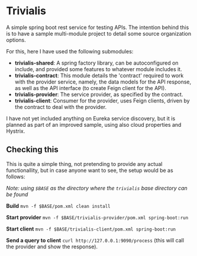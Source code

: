 # Trivialis
A simple spring boot rest service for testing APIs. The intention behind this is to have
a sample multi-module project to detail some source organization options.

For this, here I have used the following submodules:

* **trivialis-shared**: A spring factory library, can be autoconfigured on include, and provided some features to
whatever module includes it.
* **trivialis-contract**: This module details the 'contract' required to work with the provider service, namely, the
data models for the API response, as well as the API interface (to create Feign client for the API).
* **trivialis-provider**: The service provider, as specified by the contract.
* **trivialis-client**: Consumer for the provider, uses Feign clients, driven by the contract to deal with the provider.

I have not yet included anything on Eureka service discovery, but it is planned as part of an improved sample, using also 
cloud properties and Hystrix.

## Checking this

This is quite a simple thing, not pretending to provide any actual functionallity, but in case anyone want to see, the 
setup would be as follows:

*Note: using `$BASE` as the directory where the `trivialis` base directory can be found*

**Build** `mvn -f $BASE/pom.xml clean install`

**Start provider** `mvn -f $BASE/trivialis-provider/pom.xml spring-boot:run`

**Start client** `mvn -f $BASE/trivialis-client/pom.xml spring-boot:run`

**Send a query to client** `curl http://127.0.0.1:9090/process` (this will call the provider and show the response).